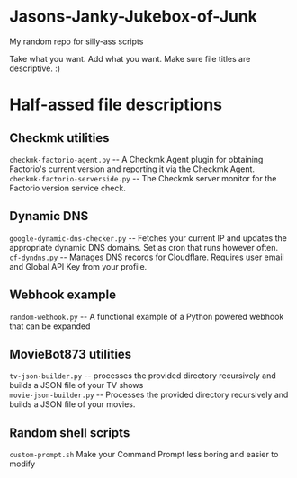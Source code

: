 # Jasons-Janky-Jukebox-of-Junk
My random repo for silly-ass scripts

Take what you want. Add what you want. Make sure file titles are descriptive. :)

# Half-assed file descriptions
## Checkmk utilities
`checkmk-factorio-agent.py` -- A Checkmk Agent plugin for obtaining Factorio's current version and reporting it via the Checkmk Agent.  
`checkmk-factorio-serverside.py` -- The Checkmk server monitor for the Factorio version service check.  
## Dynamic DNS
`google-dynamic-dns-checker.py` -- Fetches your current IP and updates the appropriate dynamic DNS domains. Set as cron that runs however often.    
`cf-dyndns.py` -- Manages DNS records for Cloudflare. Requires user email and Global API Key from your profile.  

## Webhook example
`random-webhook.py` -- A functional example of a Python powered webhook that can be expanded  

## MovieBot873 utilities
`tv-json-builder.py` -- processes the provided directory recursively and builds a JSON file of your TV shows  
`movie-json-builder.py` -- Processes the provided directory recursively and builds a JSON file of your movies.

## Random shell scripts
`custom-prompt.sh` Make your Command Prompt less boring and easier to modify  